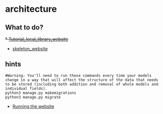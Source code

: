 # architecture

## What to do?

~~* [Tutorial_local_library_website](https://developer.mozilla.org/en-US/docs/Learn/Server-side/Django/Tutorial_local_library_website)~~
* [skeleton_website](https://developer.mozilla.org/en-US/docs/Learn/Server-side/Django/skeleton_website)

## hints

```shell
#Warning: You'll need to run these commands every time your models change in a way that will affect the structure of the data that needs to be stored (including both addition and removal of whole models and individual fields).
python3 manage.py makemigrations
python3 manage.py migrate
```

* [Running the website](https://developer.mozilla.org/en-US/docs/Learn/Server-side/Django/skeleton_website#running_the_website)